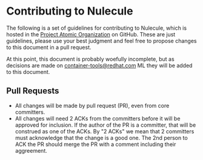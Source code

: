 # Contributing to Nulecule

The following is a set of guidelines for contributing to Nulecule,
which is hosted in the [Project Atomic Organization](https://github.com/projectatomic) on GitHub.
These are just guidelines, please use your best judgment and feel free to
propose changes to this document in a pull request.

At this point, this document is probably woefully incomplete, but as decisions are made on [container-tools@redhat.com](https://www.redhat.com/mailman/listinfo/container-tools) ML they will be added to this document. 

## Pull Requests

* All changes will be made by pull request (PR), even from core committers. 
* All changes will need 2 ACKs from the committers before it will be approved for inclusion. If the author of the PR is a committer, that will be construed as one of the ACKs. By "2 ACKs" we mean that 2 committers must acknowledge that the change is a good one. The 2nd person to ACK the PR should merge the PR with a comment including their aggreement.
